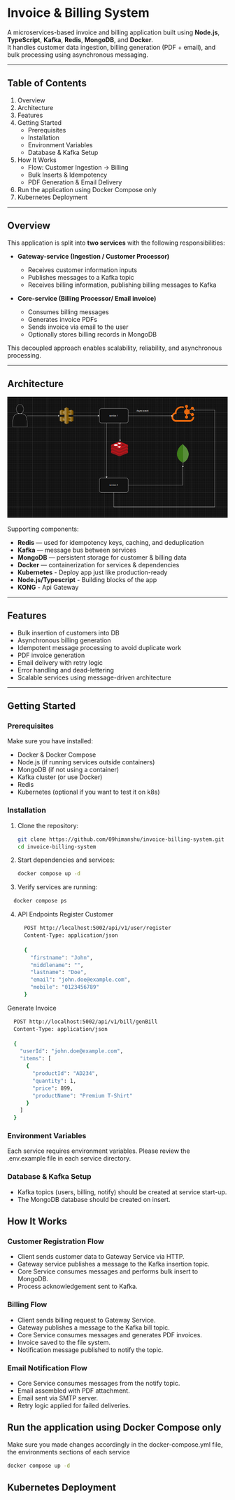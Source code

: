# Invoice & Billing System

A microservices-based invoice and billing application built using **Node.js**, **TypeScript**, **Kafka**, **Redis**, **MongoDB**, and **Docker**.  
It handles customer data ingestion, billing generation (PDF + email), and bulk processing using asynchronous messaging.

---

## Table of Contents

1. Overview
2. Architecture
3. Features
4. Getting Started
   - Prerequisites  
   - Installation
   - Environment Variables  
   - Database & Kafka Setup  
5. How It Works
   - Flow: Customer Ingestion → Billing  
   - Bulk Inserts & Idempotency  
   - PDF Generation & Email Delivery
6. Run the application using Docker Compose only
7. Kubernetes Deployment

---

## Overview

This application is split into **two services** with the following responsibilities:

- **Gateway-service (Ingestion / Customer Processor)**  
  - Receives customer information inputs  
  - Publishes messages to a Kafka topic  
  - Receives billing information, publishing billing messages to Kafka  

- **Core-service (Billing Processor/ Email invoice)**  
  - Consumes billing messages  
  - Generates invoice PDFs  
  - Sends invoice via email to the user  
  - Optionally stores billing records in MongoDB  

This decoupled approach enables scalability, reliability, and asynchronous processing.

---

## Architecture
![alt text](image.png)

Supporting components:

- **Redis** — used for idempotency keys, caching, and deduplication  
- **Kafka** — message bus between services  
- **MongoDB** — persistent storage for customer & billing data  
- **Docker** — containerization for services & dependencies
- **Kubernetes** - Deploy app just like production-ready
- **Node.js/Typescript** - Building blocks of the app
- **KONG** - Api Gateway

---

## Features

- Bulk insertion of customers into DB  
- Asynchronous billing generation  
- Idempotent message processing to avoid duplicate work  
- PDF invoice generation  
- Email delivery with retry logic  
- Error handling and dead-lettering  
- Scalable services using message-driven architecture

---

## Getting Started

### Prerequisites

Make sure you have installed:

- Docker & Docker Compose  
- Node.js (if running services outside containers)  
- MongoDB (if not using a container)  
- Kafka cluster (or use Docker)  
- Redis
- Kubernetes (optional if you want to test it on k8s)

### Installation
1. Clone the repository:

   ```bash
   git clone https://github.com/09himanshu/invoice-billing-system.git
   cd invoice-billing-system
   ```
2. Start dependencies and services:
    ```bash
    docker compose up -d
    ```
3. Verify services are running:
  ```bash
    docker compose ps
  ```

4. API Endpoints
   Register Customer
    ```bash
      POST http://localhost:5002/api/v1/user/register
      Content-Type: application/json
      
      {
        "firstname": "John",
        "middlename": "",
        "lastname": "Doe",
        "email": "john.doe@example.com",
        "mobile": "0123456789"
      }
    ```
  Generate Invoice
  ```bash
    POST http://localhost:5002/api/v1/bill/genBill
    Content-Type: application/json
    
    {
      "userId": "john.doe@example.com",
      "items": [
        {
          "productId": "AD234",
          "quantity": 1,
          "price": 899,
          "productName": "Premium T-Shirt"
        }
      ]
    }
  ```
  
### Environment Variables
Each service requires environment variables. Please review the .env.example file in each service directory.

### Database & Kafka Setup
- Kafka topics (users, billing, notify) should be created at service start-up.
- The MongoDB database should be created on insert.

## How It Works
### Customer Registration Flow
- Client sends customer data to Gateway Service via HTTP.
- Gateway service publishes a message to the Kafka insertion topic.
- Core Service consumes messages and performs bulk insert to MongoDB.
- Process acknowledgement sent to Kafka.

### Billing Flow
- Client sends billing request to Gateway Service.
- Gateway publishes a message to the Kafka bill topic.
- Core Service consumes messages and generates PDF invoices.
- Invoice saved to the file system.
- Notification message published to notify the topic.

### Email Notification Flow
- Core Service consumes messages from the notify topic.
- Email assembled with PDF attachment.
- Email sent via SMTP server.
- Retry logic applied for failed deliveries.

## Run the application using Docker Compose only
Make sure you made changes accordingly in the docker-compose.yml file, the environments sections of each service
```bash
docker compose up -d
```

## Kubernetes Deployment

    
